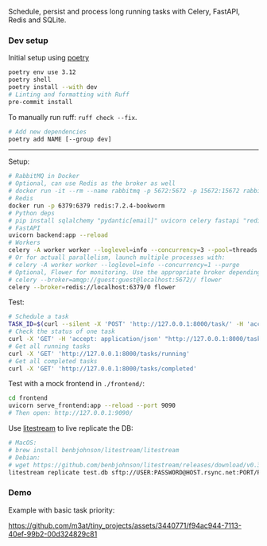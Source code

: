 Schedule, persist and process long running tasks with Celery, FastAPI, Redis and SQLite.

### Dev setup

Initial setup using [poetry](https://python-poetry.org/)
```bash
poetry env use 3.12
poetry shell
poetry install --with dev
# Linting and formatting with Ruff
pre-commit install
```

To manually run ruff: `ruff check --fix`.

```bash
# Add new dependencies
poetry add NAME [--group dev]
```

---


Setup:
```bash
# RabbitMQ in Docker
# Optional, can use Redis as the broker as well
# docker run -it --rm --name rabbitmq -p 5672:5672 -p 15672:15672 rabbitmq:3.13-management
# Redis 
docker run -p 6379:6379 redis:7.2.4-bookworm
# Python deps
# pip install sqlalchemy "pydantic[email]" uvicorn celery fastapi "redis[hiredis]"
# FastAPI
uvicorn backend:app --reload
# Workers
celery -A worker worker --loglevel=info --concurrency=3 --pool=threads --purge
# Or for actuall parallelism, launch multiple processes with:
# celery -A worker worker --loglevel=info --concurrency=1 --purge
# Optional, Flower for monitoring. Use the appropriate broker depending on what you picked
# celery --broker=amqp://guest:guest@localhost:5672// flower
celery --broker=redis://localhost:6379/0 flower
```

Test:
```bash
# Schedule a task
TASK_ID=$(curl --silent -X 'POST' 'http://127.0.0.1:8000/task/' -H 'accept: application/json' -H 'Content-Type: application/json' -d '{ "name": "TestTask" }' | jq '.task_id')
# Check the status of one task
curl -X 'GET' -H 'accept: application/json' "http://127.0.0.1:8000/task/$TASK_ID"
# Get all running tasks
curl -X 'GET' 'http://127.0.0.1:8000/tasks/running'
# Get all completed tasks
curl -X 'GET' 'http://127.0.0.1:8000/tasks/completed'
```

Test with a mock frontend in `./frontend/`:
```bash
cd frontend
uvicorn serve_frontend:app --reload --port 9090
# Then open: http://127.0.0.1:9090/
```

Use [litestream](https://litestream.io/getting-started/) to live replicate the DB:
```bash
# MacOS:
# brew install benbjohnson/litestream/litestream
# Debian:
# wget https://github.com/benbjohnson/litestream/releases/download/v0.3.13/litestream-v0.3.13-linux-amd64.deb && sudo dpkg -i litestream-v0.3.13-linux-amd64.deb
litestream replicate test.db sftp://USER:PASSWORD@HOST.rsync.net:PORT/PATH
```

### Demo

Example with basic task priority:

https://github.com/m3at/tiny_projects/assets/3440771/f94ac944-7113-40ef-99b2-00d324829c81

